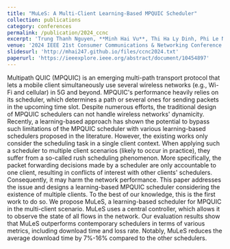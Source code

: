```yaml
---
title: "MuLeS: A Multi-Client Learning-Based MPQUIC Scheduler"
collection: publications
category: conferences
permalink: /publication/2024_ccnc
excerpt: 'Trung Thanh Nguyen, **Minh Hai Vu**, Thi Ha Ly Dinh, Phi Le Nguyen, Kien Nguyen'
venue: '2024 IEEE 21st Consumer Communications & Networking Conference (CCNC))'
slidesurl: 'http://mhai247.github.io/files/ccnc2024.txt'
paperurl: 'https://ieeexplore.ieee.org/abstract/document/10454897'
---
```


Multipath QUIC (MPQUIC) is an emerging multi-path transport protocol that lets a mobile client simultaneously use several wireless networks (e.g., Wi-Fi and cellular) in 5G and beyond. MPQUIC's performance heavily relies on its scheduler, which determines a path or several ones for sending packets in the upcoming time slot. Despite numerous efforts, the traditional design of MPQUIC schedulers can not handle wireless networks' dynamicity. Recently, a learning-based approach has shown the potential to bypass such limitations of the MPQUIC scheduler with various learning-based schedulers proposed in the literature. However, the existing works only consider the scheduling task in a single client context. When applying such a scheduler to multiple client scenarios (likely to occur in practice), they suffer from a so-called rush scheduling phenomenon. More specifically, the packet forwarding decisions made by a scheduler are only accountable to one client, resulting in conflicts of interest with other clients' schedulers. Consequently, it may harm the network performance. This paper addresses the issue and designs a learning-based MPQUIC scheduler considering the existence of multiple clients. To the best of our knowledge, this is the first work to do so. We propose MuLeS, a learning-based scheduler for MPQUIC in the multi-client scenario. MuLeS uses a central controller, which allows it to observe the state of all flows in the network. Our evaluation results show that MuLeS outperforms contemporary schedulers in terms of various metrics, including download time and loss rate. Notably, MuLeS reduces the average download time by 7%-16% compared to the other schedulers.